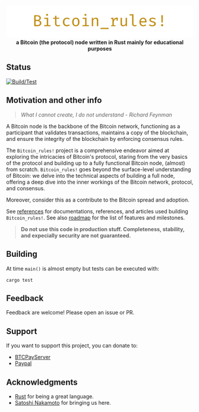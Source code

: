 <div align="center">
 <img src="https://raw.githubusercontent.com/nicolafiorillo/Bitcoin_rules/main/images/bitcoin_rules.webp" width="800" alt="Bitcoin_rules!" style="border-radius: 5%">
 <br>
 <strong>
   a Bitcoin (the protocol) node written in Rust mainly for educational purposes
 </strong>
</div>

## Status

[![Build/Test](https://github.com/nicolafiorillo/Bitcoin_rules/workflows/CI/badge.svg)](https://github.com/nicolafiorillo/Bitcoin_rules/actions)

## Motivation and other info

> _What I cannot create, I do not understand - Richard Feynman_

A Bitcoin node is the backbone of the Bitcoin network, functioning as a participant that validates transactions, maintains a copy of the blockchain, and ensure the integrity of the blockchain by enforcing consensus rules.

The `Bitcoin_rules!` project is a comprehensive endeavor aimed at exploring the intricacies of Bitcoin's protocol, staring from the very basics of the protocol and building up to a fully functional Bitcoin node, (almost) from scratch. `Bitcoin_rules!` goes beyond the surface-level understanding of Bitcoin: we delve into the technical aspects of building a full node, offering a deep dive into the inner workings of the Bitcoin network, protocol, and consensus.

Moreover, consider this as a contribute to the Bitcoin spread and adoption.

See [references](REFERENCES.md) for documentations, references, and articles used building `Bitcoin_rules!`. See also [roadmap](ROADMAP.md) for the list of features and milestones.

> **Do not use this code in production stuff. Completeness, stability, and expecially security are not guaranteed.**

## Building

At time `main()` is almost empty but tests can be executed with:

```
cargo test
```

## Feedback

Feedback are welcome! Please open an issue or PR.

## Support

If you want to support this project, you can donate to: 

- [BTCPayServer](https://priorato.btcpayserver.it/api/v1/invoices?storeId=6ZWNeeMiCdJcAPGVtBG31NMGK3dHjg1xweuMMyGKUsVA&price=1000&currency=SATS)
- [Paypal](https://paypal.me/nicolafiorillo)

## Acknowledgments
- [Rust](https://www.rust-lang.org/) for being a great language.
- [Satoshi Nakamoto](https://www.metzdowd.com/pipermail/cryptography/2008-October/014810.html) for bringing us here.
